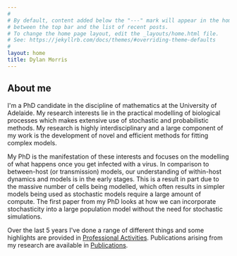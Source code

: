 ```yaml
---
#
# By default, content added below the "---" mark will appear in the home page
# between the top bar and the list of recent posts.
# To change the home page layout, edit the _layouts/home.html file.
# See: https://jekyllrb.com/docs/themes/#overriding-theme-defaults
#
layout: home
title: Dylan Morris
---
```


## About me

I'm a PhD candidate in the discipline of mathematics at the University of Adelaide. My research interests lie in the practical modelling of biological processes which makes extensive use of stochastic and probabilistic methods. My research is highly interdisciplinary and a large component of my work is the development of novel and efficient methods for fitting complex models.

My PhD is the manifestation of these interests and focuses on the modelling of what happens once you get infected with a virus. In comparison to between-host (or transmission) models, our understanding of within-host dynamics and models is in the early stages. This is a result in part due to the massive number of cells being modelled, which often results in simpler models being used as stochastic models require a large amount of compute. The first paper from my PhD looks at how we can incorporate stochasticity into a large population model without the need for stochastic simulations.

Over the last 5 years I've done a range of different things and some highlights are provided in [Professional Activities](/professional_activities). Publications arising from my research are available in [Publications](/publications).
